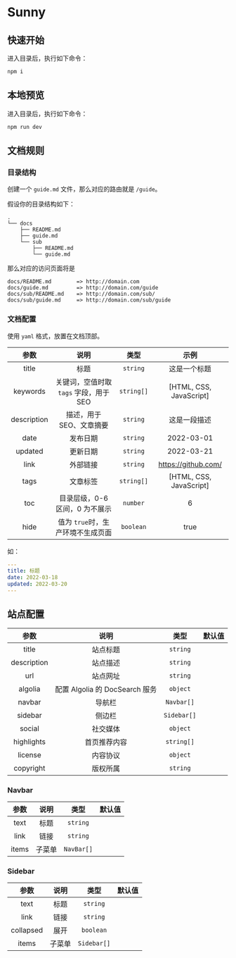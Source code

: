 # Sunny

## 快速开始

进入目录后，执行如下命令：


```bash
npm i
```

## 本地预览

进入目录后，执行如下命令：

```bash
npm run dev
```

## 文档规则

### 目录结构

创建一个 `guide.md` 文件，那么对应的路由就是 `/guide`。

假设你的目录结构如下：

```
.
└── docs
    ├── README.md
    ├── guide.md
    └── sub
        ├── README.md
        └── guide.md
```

那么对应的访问页面将是

```
docs/README.md        => http://domain.com
docs/guide.md         => http://domain.com/guide
docs/sub/README.md    => http://domain.com/sub/
docs/sub/guide.md     => http://domain.com/sub/guide
```

### 文档配置

使用 `yaml` 格式，放置在文档顶部。

|    参数     |                  说明                  |    类型    |          示例           |
| :---------: | :------------------------------------: | :--------: | :---------------------: |
|    title    |                  标题                  |  `string`  |      这是一个标题       |
|  keywords   | 关键词，空值时取 `tags` 字段，用于 SEO | `string[]` | [HTML, CSS, JavaScript] |
| description |        描述，用于 SEO、文章摘要        |  `string`  |      这是一段描述       |
|    date     |                发布日期                |  `string`  |       2022-03-01        |
|   updated   |                更新日期                |  `string`  |       2022-03-21        |
|    link     |                外部链接                |  `string`  |   https://github.com/   |
|    tags     |                文章标签                | `string[]` | [HTML, CSS, JavaScript] |
|     toc     |     目录层级，0-6 区间，0 为不展示     |  `number`  |            6            |
|    hide     |   值为 `true`时，生产环境不生成页面    | `boolean`  |          true           |

如：
```yaml
---
title: 标题
date: 2022-03-18
updated: 2022-03-20
---
```

## 站点配置

|     参数      |              说明              |     类型      | 默认值 |
|:-----------:| :----------------------------: |:-----------:| :----: |
|    title    |            站点标题            |  `string`   |        |
| description |            站点描述            |  `string`   |        |
|     url     |            站点网址            |  `string`   |        |
|   algolia   | 配置 Algolia 的 DocSearch 服务 |  `object`   |        |
|   navbar    |             导航栏             | `Navbar[]`  |        |
|   sidebar   |             侧边栏             | `Sidebar[]` |        |
|   social    |            社交媒体            |  `object`   |        |
| highlights  |          首页推荐内容          | `string[]`  |        |
|   license   |            内容协议            |  `object`   |        |
|  copyright  |            版权所属            |  `string`   |        |

### Navbar

| 参数  |  说明  |    类型    | 默认值 |
| :---: | :----: | :--------: | :----: |
| text  |  标题  |  `string`  |        |
| link  |  链接  |  `string`  |        |
| items | 子菜单 | `NavBar[]` |        |

### Sidebar

|   参数    |  说明  |    类型     | 默认值 |
| :-------: | :----: | :---------: | :----: |
|   text    |  标题  |  `string`   |        |
|   link    |  链接  |  `string`   |        |
| collapsed |  展开  |  `boolean`  |        |
|   items   | 子菜单 | `Sidebar[]` |        |
